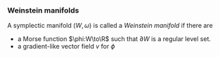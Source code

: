 ### Weinstein manifolds

A symplectic manifold $(W,\omega)$ is called a *Weinstein manifold* if there are 

- a Morse function $\phi:W\to\R$ such that $\partial W$ is a regular level set.
- a gradient-like vector field $v$  for $\phi$
<!--stackedit_data:
eyJoaXN0b3J5IjpbLTk0NTYzNTM3OSwzMTgyNDAzNjBdfQ==
-->